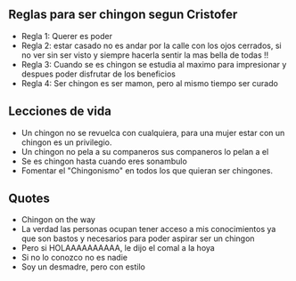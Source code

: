 ## Reglas para ser chingon segun Cristofer ##

* Regla 1: Querer es poder  
* Regla 2: estar casado no es andar por la calle con los ojos cerrados, si no ver sin ser visto y siempre hacerla sentir la mas bella de todas !!
* Regla 3: Cuando se es chingon se estudia al maximo para impresionar y despues poder disfrutar de los beneficios
* Regla 4: Ser chingon es ser mamon, pero al mismo tiempo ser curado

## Lecciones de vida ##

* Un chingon no se revuelca con cualquiera, para una mujer estar con un chingon es un privilegio.
* Un chingon no pela a su companeros sus companeros lo pelan a el
* Se es chingon hasta cuando eres sonambulo
* Fomentar el "Chingonismo" en todos los que quieran ser chingones.

## Quotes ##
* Chingon on the way
* La verdad las personas ocupan tener acceso a mis conocimientos ya que son bastos y necesarios para poder aspirar ser un chingon
* Pero si HOLAAAAAAAAAA, le dijo el comal a la hoya
* Si no lo conozco no es nadie
* Soy un desmadre, pero con estilo
